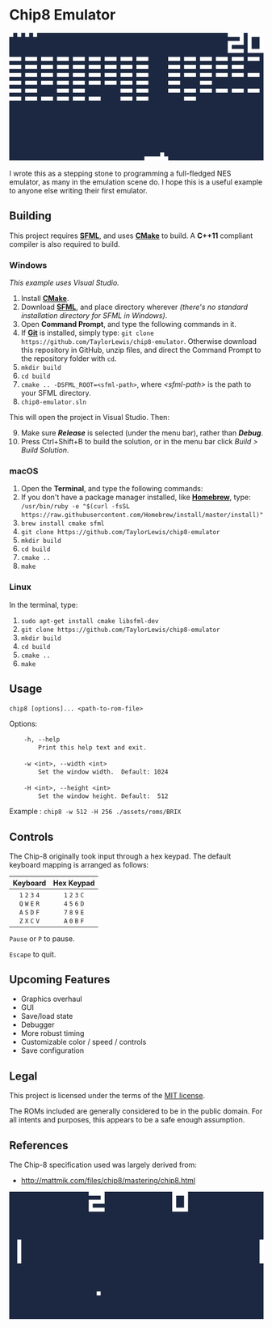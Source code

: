# Chip8 Emulator

![Brix](/docs/screenshots/BRIX.gif)

I wrote this as a stepping stone to programming a full-fledged NES emulator, as many in the emulation scene do. I hope this is a useful example to anyone else writing their first emulator.

## Building

This project requires **[SFML](https://www.sfml-dev.org/)**, and uses **[CMake](https://cmake.org/)** to build. A **C++11** compliant compiler is also required to build.

### Windows

*This example uses Visual Studio.*

1. Install **[CMake](https://cmake.org/download/)**.
2. Download **[SFML](https://www.sfml-dev.org/download.php)**, and place directory wherever *(there's no standard installation directory for SFML in Windows)*.
3. Open **Command Prompt**, and type the following commands in it.
4. If **[Git](https://git-scm.com/download/win)** is installed, simply type: `git clone https://github.com/TaylorLewis/chip8-emulator`. Otherwise download this repository in GitHub, unzip files, and direct the Command Prompt to the repository folder with `cd`.
5. `mkdir build`
6. `cd build`
7. `cmake .. -DSFML_ROOT=<sfml-path>`, where *\<sfml-path>* is the path to your SFML directory.
8. `chip8-emulator.sln`

This will open the project in Visual Studio. Then:

9. Make sure _**Release**_ is selected (under the menu bar), rather than _**Debug**_.
10. Press Ctrl+Shift+B to build the solution, or in the menu bar click *Build > Build Solution*.


### macOS

1. Open the **Terminal**, and type the following commands:
2. If you don't have a package manager installed, like **[Homebrew](https://brew.sh/)**, type:
`/usr/bin/ruby -e "$(curl -fsSL https://raw.githubusercontent.com/Homebrew/install/master/install)"`
3. `brew install cmake sfml`
4. `git clone https://github.com/TaylorLewis/chip8-emulator`
5. `mkdir build`
6. `cd build`
7. `cmake ..`
8. `make`

### Linux

In the terminal, type:

1. `sudo apt-get install cmake libsfml-dev`
2. `git clone https://github.com/TaylorLewis/chip8-emulator`
3. `mkdir build`
4. `cd build`
5. `cmake ..`
6. `make`

## Usage


`chip8 [options]... <path-to-rom-file>`

Options:
```
    -h, --help 
    	Print this help text and exit.
        
    -w <int>, --width <int>
    	Set the window width.  Default: 1024
        
    -H <int>, --height <int>
    	Set the window height. Default:  512
```
    
Example : `chip8 -w 512 -H 256 ./assets/roms/BRIX`


## Controls

The Chip-8 originally took input through a hex keypad. The default keyboard mapping is arranged as follows:

| Keyboard | Hex Keypad |
| :---:|:---: |
| `1` `2` `3` `4`<br>`Q` `W` `E` `R`<br>`A` `S` `D` `F`<br>`Z` `X` `C` `V` | `1` `2` `3` `C`<br>`4` `5` `6` `D`<br>`7` `8` `9` `E`<br>`A` `0` `B` `F` |

`Pause` or `P` to pause.

`Escape` to quit.

## Upcoming Features

* Graphics overhaul
* GUI
* Save/load state
* Debugger
* More robust timing
* Customizable color / speed / controls
* Save configuration

## Legal

This project is licensed under the terms of the [MIT license](https://tldrlegal.com/license/mit-license).

The ROMs included are generally considered to be in the public domain. For all intents and purposes, this appears to be a safe enough assumption.

## References

The Chip-8 specification used was largely derived from:
* http://mattmik.com/files/chip8/mastering/chip8.html

![Pong](/docs/screenshots/PONG.gif)
